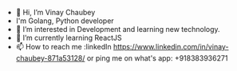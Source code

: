 - 👋 Hi, I’m Vinay Chaubey
- I'm Golang, Python developer
- 👀 I’m interested in Development and learning new technology.
- 🌱 I’m currently learning ReactJS
- 📫 How to reach me :linkedIn https://www.linkedin.com/in/vinay-chaubey-871a53128/ or ping me on what's app: +918383936271

<!---
chaubeyvinay1995/chaubeyvinay1995 is a ✨ special ✨ repository because its `README.md` (this file) appears on your GitHub profile.
You can click the Preview link to take a look at your changes.
--->
